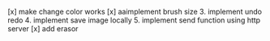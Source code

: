 [x] make change color works 
[x] aaimplement brush size
3. implement undo redo 
4. implement save image locally 
5. implement send function using http server 
[x] add erasor 
